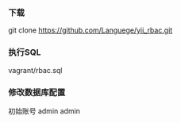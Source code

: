 ### 下载
git clone https://github.com/Languege/yii_rbac.git

### 执行SQL
vagrant/rbac.sql

### 修改数据库配置
初始账号
admin admin
